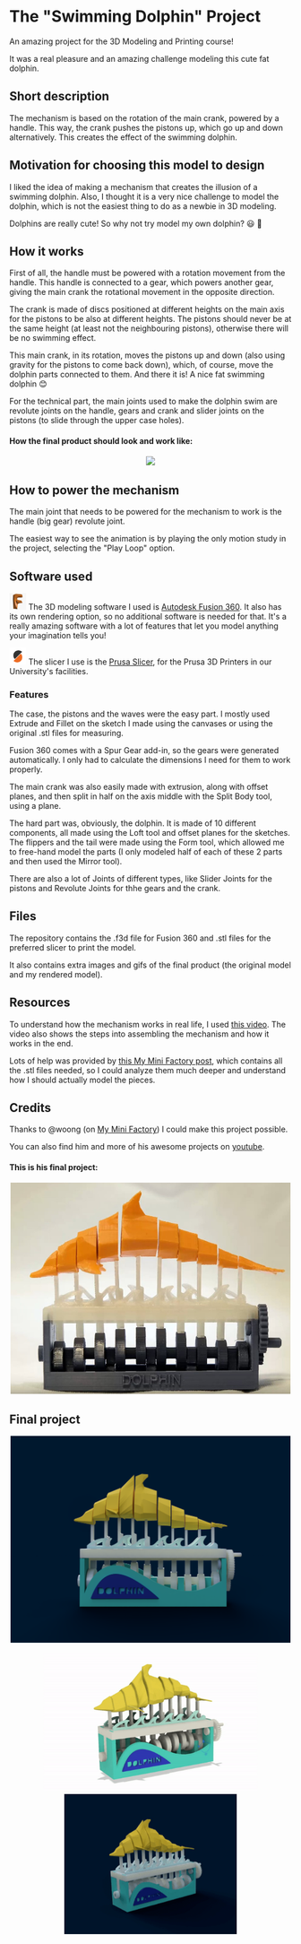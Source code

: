 # The "Swimming Dolphin" Project

An amazing project for the 3D Modeling and Printing course! 

It was a real pleasure and an amazing challenge modeling this cute fat dolphin. 


## Short description

The mechanism is based on the rotation of the main crank, powered by a handle. This way, the crank pushes the pistons up, which go up and down alternatively. This creates the effect of the swimming dolphin.

## Motivation for choosing this model to design

I liked the idea of making a mechanism that creates the illusion of a swimming dolphin. Also, I thought it is a very nice challenge to model the dolphin, which is not the easiest thing to do as a newbie in 3D modeling.

Dolphins are really cute! So why not try model my own dolphin? :smiley: :dolphin:

## How it works

First of all, the handle must be powered with a rotation movement from the handle. This handle is connected to a gear, which powers another gear, giving the main crank the rotational movement in the opposite direction.

The crank is made of discs positioned at different heights on the main axis for the pistons to be also at different heights. The pistons should never be at the same height (at least not the neighbouring pistons), otherwise there will be no swimming effect.

This main crank, in its rotation, moves the pistons up and down (also using gravity for the pistons to come back down), which, of course, move the dolphin parts connected to them. And there it is! A nice fat swimming dolphin :blush:

For the technical part, the main joints used to make the dolphin swim are revolute joints on the handle, gears and crank and slider joints on the pistons (to slide through the upper case holes).

#### How the final product should look and work like:

<p align="center">
  <kbd>
    <img src="images/dolphin_final.gif">
  </kbd>
</p>

## How to power the mechanism

The main joint that needs to be powered for the mechanism to work is the handle (big gear) revolute joint.

The easiest way to see the animation is by playing the only motion study in the project, selecting the "Play Loop" option.

## Software used

<img src="images/fusion.png" width="30px"> The 3D modeling software I used is [Autodesk Fusion 360](https://www.autodesk.com/products/fusion-360/overview). It also has its own rendering option, so no additional software is needed for that. It's a really amazing software with a lot of features that let you model anything your imagination tells you!

<img src="images/prusa.png" width="30px"> The slicer I use is the [Prusa Slicer](https://www.prusa3d.com/prusaslicer/), for the Prusa 3D Printers in our University's facilities.

### Features

The case, the pistons and the waves were the easy part. I mostly used Extrude and Fillet on the sketch I made using the canvases or using the original .stl files for measuring.

Fusion 360 comes with a Spur Gear add-in, so the gears were generated automatically. I only had to calculate the dimensions I need for them to work properly.

The main crank was also easily made with extrusion, along with offset planes, and then split in half on the axis middle with the Split Body tool, using a plane.

The hard part was, obviously, the dolphin. It is made of 10 different components, all made using the Loft tool and offset planes for the sketches. The flippers and the tail were made using the Form tool, which allowed me to free-hand model the parts (I only modeled half of each of these 2 parts and then used the Mirror tool).

There are also a lot of Joints of different types, like Slider Joints for the pistons and Revolute Joints for thhe gears and the crank.


## Files

The repository contains the .f3d file for Fusion 360 and .stl files for the preferred slicer to print the model.

It also contains extra images and gifs of the final product (the original model and my rendered model).

## Resources

To understand how the mechanism works in real life, I used [this video](https://www.youtube.com/watch?v=Ot3GTSwU0ZI&feature=youtu.be). The video also shows the steps into assembling the mechanism and how it works in the end.

Lots of help was provided by [this My Mini Factory post](https://www.myminifactory.com/object/3d-print-swimming-dolphin-99277), which contains all the .stl files needed, so I could analyze them much deeper and understand how I should actually model the pieces.

## Credits

Thanks to @woong (on [My Mini Factory](https://www.myminifactory.com/users/woong)) I could make this project possible.

You can also find him and more of his awesome projects on [youtube](https://www.youtube.com/channel/UCFsPo0HoJVGO5o4ItV1kCXA).

#### This is his final project:
<p align="center">
  <kbd>
    <img src="images/final.jpg" width="500px">
  </kbd>
</p>


## Final project

<p align="center">
  <kbd>
    <img src="dolphin_side.png" width="500px">
  </kbd>
</p>


<p align="center">
  <kbd>
    <img src="motion_study.gif" height="250px">
  </kbd>
  <kbd>
    <img src="turntable.gif" height="250px">
  </kbd>
</p>



